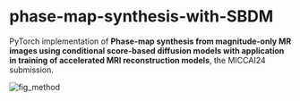 # phase-map-synthesis-with-SBDM

PyTorch implementation of **Phase-map synthesis from magnitude-only MR images using conditional score-based diffusion models with application in training of accelerated MRI reconstruction models**, the MICCAI24 submission. 

![fig_method](https://github.com/AnonymousResearcherXX/phase-map-synthesis-with-SBDM/assets/162626323/bae58d97-45d3-4114-b3b5-90a6c9854b4e)
